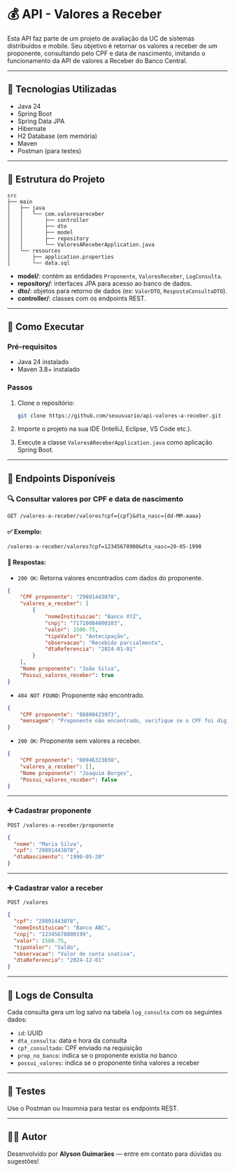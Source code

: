 # 💰 API - Valores a Receber

Esta API faz parte de um projeto de avaliação da UC de sistemas distribuídos e mobile. Seu objetivo é 
retornar os valores a receber de um proponente, consultando pelo CPF e data de nascimento, imitando o 
funcionamento da API de valores a Receber do Banco Central.

---

## 🔧 Tecnologias Utilizadas

- Java 24
- Spring Boot
- Spring Data JPA
- Hibernate
- H2 Database (em memória)
- Maven
- Postman (para testes)

---

## 📁 Estrutura do Projeto

```
src
├── main
│   ├── java
│   │   └── com.valoresareceber
│   │       ├── controller
│   │       ├── dto
│   │       ├── model
│   │       ├── repository
│   │       └── ValoresAReceberApplication.java
│   └── resources
│       ├── application.properties
│       └── data.sql
```

- **model/**: contém as entidades `Proponente`, `ValoresReceber`, `LogConsulta`.
- **repository/**: interfaces JPA para acesso ao banco de dados.
- **dto/**: objetos para retorno de dados (ex: `ValorDTO`, `RespostaConsultaDTO`).
- **controller/**: classes com os endpoints REST.

---

## 🚀 Como Executar

### Pré-requisitos

- Java 24 instalado
- Maven 3.8+ instalado

### Passos

1. Clone o repositório:
   ```bash
   git clone https://github.com/seuusuario/api-valores-a-receber.git
   ```

2. Importe o projeto na sua IDE (IntelliJ, Eclipse, VS Code etc.).

3. Execute a classe `ValoresAReceberApplication.java` como aplicação Spring Boot.

---

## 📌 Endpoints Disponíveis

### 🔍 Consultar valores por CPF e data de nascimento

```
GET /valores-a-receber/valores?cpf={cpf}&dta_nasc={dd-MM-aaaa}
```

#### ✅ Exemplo:
```
/valores-a-receber/valores?cpf=12345678900&dta_nasc=20-05-1990
```

#### 🔄 Respostas:
- `200 OK`: Retorna valores encontrados com dados do proponente.
```json
{
    "CPF proponente": "29891443078",
    "valores_a_receber": [
        {
            "nomeInstituicao": "Banco XYZ",
            "cnpj": "71710084000103",
            "valor": 1500.75,
            "tipoValor": "Antecipação",
            "observacao": "Recebido parcialmente",
            "dtaReferencia": "2024-01-01"
        }
    ],
    "Nome proponente": "João Silva",
    "Possui_valores_receber": true
}
```
- `404 NOT FOUND`: Proponente não encontrado.
````json
{
    "CPF proponente": "08800423973",
    "mensagem": "Proponente não encontrado, verifique se o CPF foi digitado corretamente"
}
````
- `200 OK`: Proponente sem valores a receber.
````json
{
    "CPF proponente": "60946323038",
    "valores_a_receber": [],
    "Nome proponente": "Joaquim Borges",
    "Possui_valores_receber": false
}
````

---

### ➕ Cadastrar proponente

```
POST /valores-a-receber/proponente
```

```json
{
  "nome": "Maria Silva",
  "cpf": "29891443078",
  "dtaNascimento": "1990-05-20"
}
```

---

### ➕ Cadastrar valor a receber

```
POST /valores
```

```json
{
  "cpf": "29891443078",
  "nomeInstituicao": "Banco ABC",
  "cnpj": "12345678000199",
  "valor": 1500.75,
  "tipoValor": "Saldo",
  "observacao": "Valor de conta inativa",
  "dtaReferencia": "2024-12-01"
}
```

---

## 📝 Logs de Consulta

Cada consulta gera um log salvo na tabela `log_consulta` com os seguintes dados:

- `id`: UUID
- `dta_consulta`: data e hora da consulta
- `cpf_consultado`: CPF enviado na requisição
- `prop_no_banco`: indica se o proponente existia no banco
- `possui_valores`: indica se o proponente tinha valores a receber

---

## 🧪 Testes

Use o Postman ou Insomnia para testar os endpoints REST.

---

## 👨‍💻 Autor

Desenvolvido por **Alyson Guimarães** — entre em contato para dúvidas ou sugestões!
